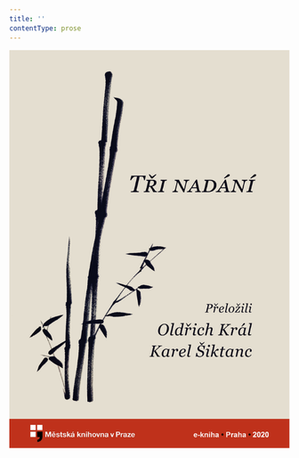 ```yaml
---
title: ''
contentType: prose
---
```


<section>

![obalka_tri_nadani.jpg](./resources/obalka_tri_nadani_fmt.png)

</section>
